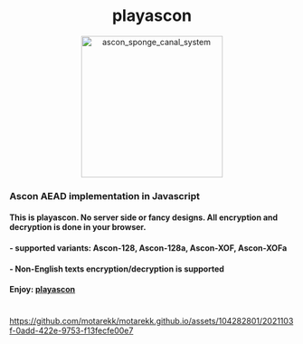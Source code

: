 <h1 align="center">playascon</h1>
<p align="center">
<img width="250" alt="ascon_sponge_canal_system" src="https://github.com/motarekk/motarekk.github.io/assets/104282801/206bd7c5-f184-4f53-9ccb-eba4c5221787">
</p>

### Ascon AEAD implementation in Javascript 
#### This is playascon. No server side or fancy designs. All encryption and decryption is done in your browser.

#### - supported variants: Ascon-128, Ascon-128a, Ascon-XOF, Ascon-XOFa
#### - Non-English texts encryption/decryption is supported
#### Enjoy: [playascon](https://motarekk.github.io/)
#
https://github.com/motarekk/motarekk.github.io/assets/104282801/2021103f-0add-422e-9753-f13fecfe00e7

